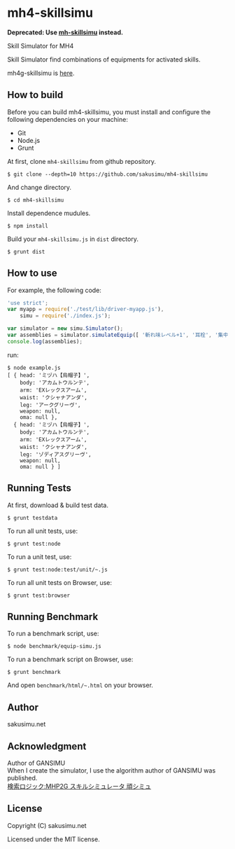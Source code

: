 mh4-skillsimu
=============
**Deprecated: Use [mh-skillsimu](https://github.com/sakusimu/mh-skillsimu/) instead.**

Skill Simulator for MH4

Skill Simulator find combinations of equipments for activated skills.

mh4g-skillsimu is [here](https://github.com/sakusimu/mh4g-skillsimu).

How to build
------------
Before you can build mh4-skillsimu, you must install and configure the following dependencies on your machine:
* Git
* Node.js
* Grunt

At first, clone `mh4-skillsimu` from github repository.

    $ git clone --depth=10 https://github.com/sakusimu/mh4-skillsimu

And change directory.

    $ cd mh4-skillsimu

Install dependence mudules.

    $ npm install

Build your `mh4-skillsimu.js` in `dist` directory.

    $ grunt dist

How to use
----------
For example, the following code:
```javascript
'use strict';
var myapp = require('./test/lib/driver-myapp.js'),
    simu = require('./index.js');

var simulator = new simu.Simulator();
var assemblies = simulator.simulateEquip([ '斬れ味レベル+1', '耳栓', '集中' ]);
console.log(assemblies);
```
run:
```
$ node example.js
[ { head: 'ミヅハ【烏帽子】',
    body: 'アカムトウルンテ',
    arm: 'EXレックスアーム',
    waist: 'クシャナアンダ',
    leg: 'アークグリーヴ',
    weapon: null,
    oma: null },
  { head: 'ミヅハ【烏帽子】',
    body: 'アカムトウルンテ',
    arm: 'EXレックスアーム',
    waist: 'クシャナアンダ',
    leg: 'ゾディアスグリーヴ',
    weapon: null,
    oma: null } ]
```

Running Tests
-------------
At first, download & build test data.

    $ grunt testdata

To run all unit tests, use:

    $ grunt test:node

To run a unit test, use:

    $ grunt test:node:test/unit/~.js

To run all unit tests on Browser, use:

    $ grunt test:browser

Running Benchmark
-----------------
To run a benchmark script, use:

    $ node benchmark/equip-simu.js

To run a benchmark script on Browser, use:

    $ grunt benchmark

And open `benchmark/html/~.html` on your browser.

Author
------
sakusimu.net

Acknowledgment
--------------
Author of GANSIMU  
When I create the simulator, I use the algorithm author of GANSIMU was published.  
[検索ロジック:MHP2G スキルシミュレータ 頑シミュ](http://www.geocities.jp/masax_mh/logic/)

License
-------
Copyright (C) sakusimu.net

Licensed under the MIT license.
